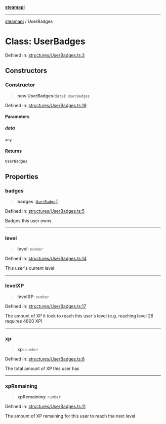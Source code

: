[**steamapi**](../README.md)

***

[steamapi](../README.md) / UserBadges

# Class: UserBadges

Defined in: [structures/UserBadges.ts:3](https://github.com/xDimGG/node-steamapi/blob/3e56810b4e484abde1e0f43153e48f61f57ece33/src/structures/UserBadges.ts#L3)

## Constructors

### Constructor

> **new UserBadges**(`data`): `UserBadges`

Defined in: [structures/UserBadges.ts:19](https://github.com/xDimGG/node-steamapi/blob/3e56810b4e484abde1e0f43153e48f61f57ece33/src/structures/UserBadges.ts#L19)

#### Parameters

##### data

`any`

#### Returns

`UserBadges`

## Properties

### badges

> **badges**: [`UserBadge`](UserBadge.md)[]

Defined in: [structures/UserBadges.ts:5](https://github.com/xDimGG/node-steamapi/blob/3e56810b4e484abde1e0f43153e48f61f57ece33/src/structures/UserBadges.ts#L5)

Badges this user owns

***

### level

> **level**: `number`

Defined in: [structures/UserBadges.ts:14](https://github.com/xDimGG/node-steamapi/blob/3e56810b4e484abde1e0f43153e48f61f57ece33/src/structures/UserBadges.ts#L14)

This user's current level

***

### levelXP

> **levelXP**: `number`

Defined in: [structures/UserBadges.ts:17](https://github.com/xDimGG/node-steamapi/blob/3e56810b4e484abde1e0f43153e48f61f57ece33/src/structures/UserBadges.ts#L17)

The amount of XP it took to reach this user's level (e.g. reaching level 26 requires 4800 XP)

***

### xp

> **xp**: `number`

Defined in: [structures/UserBadges.ts:8](https://github.com/xDimGG/node-steamapi/blob/3e56810b4e484abde1e0f43153e48f61f57ece33/src/structures/UserBadges.ts#L8)

The total amount of XP this user has

***

### xpRemaining

> **xpRemaining**: `number`

Defined in: [structures/UserBadges.ts:11](https://github.com/xDimGG/node-steamapi/blob/3e56810b4e484abde1e0f43153e48f61f57ece33/src/structures/UserBadges.ts#L11)

The amount of XP remaining for this user to reach the next level
